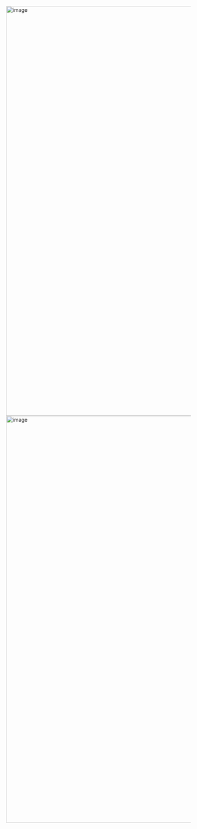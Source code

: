 <img width="2536" height="1116" alt="image" src="https://github.com/user-attachments/assets/f100ecea-7e60-4800-90f3-b26aa8da32ea" />
<img width="2420" height="1108" alt="image" src="https://github.com/user-attachments/assets/52635167-4a5c-4b15-bf19-e1eff29631df" />

